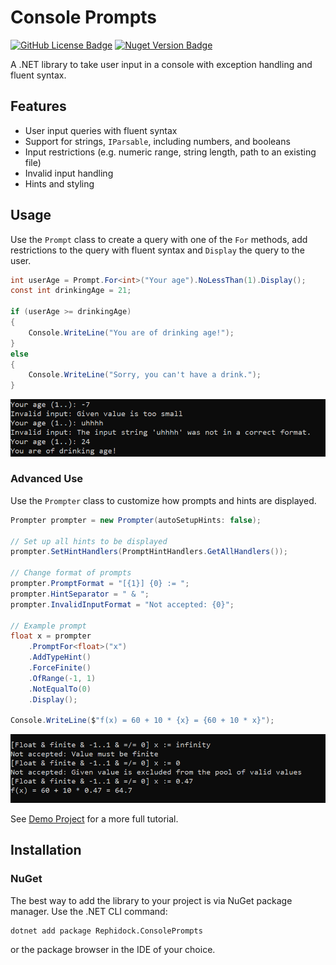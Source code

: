 # Console Prompts

[![GitHub License Badge](https://img.shields.io/github/license/Rephidock/Rephidock.ConsolePrompts)](https://github.com/Rephidock/Rephidock.ConsolePrompts/blob/main/LICENSE)
[![Nuget Version Badge](https://img.shields.io/nuget/v/Rephidock.ConsolePrompts?logo=nuget)](https://www.nuget.org/packages/Rephidock.ConsolePrompts)

A .NET library to take user input in a console with exception handling and fluent syntax.

## Features

- User input queries with fluent syntax
- Support for strings, `IParsable`, including numbers, and booleans
- Input restrictions (e.g. numeric range, string length, path to an existing file)
- Invalid input handling
- Hints and styling

## Usage

Use the `Prompt` class to create a query with one of the `For` methods, add restrictions to the query with fluent syntax and `Display` the query to the user.

```csharp
int userAge = Prompt.For<int>("Your age").NoLessThan(1).Display();
const int drinkingAge = 21;

if (userAge >= drinkingAge)
{
	Console.WriteLine("You are of drinking age!");
}
else
{
	Console.WriteLine("Sorry, you can't have a drink.");
}
```

![image: example_prompt_age](media/example_prompt_age.png)

### Advanced Use

Use the `Prompter` class to customize how prompts and hints are displayed. 

```csharp
Prompter prompter = new Prompter(autoSetupHints: false);

// Set up all hints to be displayed
prompter.SetHintHandlers(PromptHintHandlers.GetAllHandlers());

// Change format of prompts
prompter.PromptFormat = "[{1}] {0} := ";
prompter.HintSeparator = " & ";
prompter.InvalidInputFormat = "Not accepted: {0}";

// Example prompt
float x = prompter
	.PromptFor<float>("x")
	.AddTypeHint()
	.ForceFinite()
	.OfRange(-1, 1)
	.NotEqualTo(0)
	.Display();

Console.WriteLine($"f(x) = 60 + 10 * {x} = {60 + 10 * x}");
```

![image: example_styled_float](media/example_styled_float.png)

See [Demo Project](./src/Rephidock.ConsolePrompts.Demo) for a more full tutorial.

## Installation

### NuGet

The best way to add the library to your project is via NuGet package manager. Use the .NET CLI command:

```
dotnet add package Rephidock.ConsolePrompts
```

or the package browser in the IDE of your choice.

